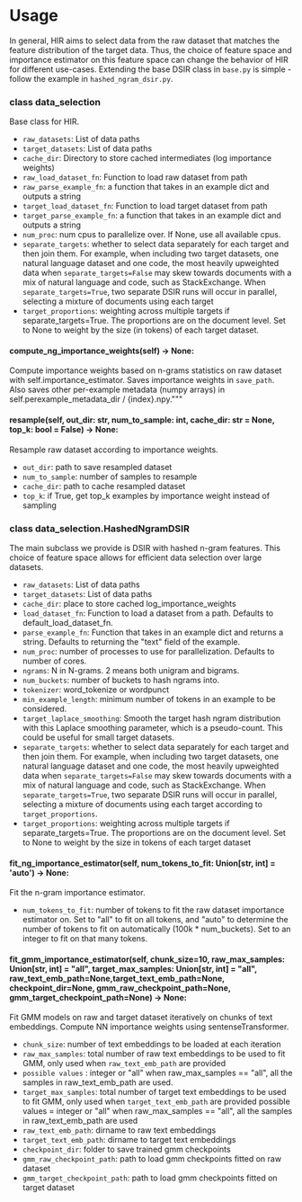 # Usage
In general, HIR aims to select data from the raw dataset that matches the feature distribution of the target data. Thus, the choice of feature space and importance estimator on this feature space can change the behavior of HIR for different use-cases. Extending the base DSIR class in `base.py` is simple - follow the example in `hashed_ngram_dsir.py`.

### class data_selection
Base class for HIR.

- `raw_datasets`: List of data paths
- `target_datasets`: List of data paths
- `cache_dir`: Directory to store cached intermediates (log importance weights)
- `raw_load_dataset_fn`: Function to load raw dataset from path
- `raw_parse_example_fn`: a function that takes in an example dict and outputs a string
- `target_load_dataset_fn`: Function to load target dataset from path
- `target_parse_example_fn`: a function that takes in an example dict and outputs a string
- `num_proc`: num cpus to parallelize over. If None, use all available cpus.
- `separate_targets`: whether to select data separately for each target and then join them. For example, when including two target datasets, one natural language dataset and one code, the most heavily upweighted data when `separate_targets=False` may skew towards documents with a mix of natural language and code, such as StackExchange. When `separate_targets=True`, two separate DSIR runs will occur in parallel, selecting a mixture of documents using each target
- `target_proportions`: weighting across multiple targets if separate_targets=True. The proportions are on the document level. Set to None to weight by the size (in tokens) of each target dataset.

#### compute_ng_importance_weights(self) -> None:
Compute importance weights based on n-grams statistics on raw dataset with self.importance_estimator.
Saves importance weights in `save_path`.
Also saves other per-example metadata (numpy arrays) in self.perexample_metadata_dir / {index}.npy."""

#### resample(self, out_dir: str, num_to_sample: int, cache_dir: str = None, top_k: bool = False) -> None:
Resample raw dataset according to importance weights.

- `out_dir`: path to save resampled dataset
- `num_to_sample`: number of samples to resample
- `cache_dir`: path to cache resampled dataset
- `top_k`: if True, get top_k examples by importance weight instead of sampling


### class data_selection.HashedNgramDSIR
The main subclass we provide is DSIR with hashed n-gram features. This choice of feature space allows for efficient data selection over large datasets. 

- `raw_datasets`: List of data paths
- `target_datasets`: List of data paths
- `cache_dir`: place to store cached log_importance_weights
- `load_dataset_fn`: Function to load a dataset from a path. Defaults to default_load_dataset_fn.
- `parse_example_fn`: Function that takes in an example dict and returns a string. Defaults to returning the "text" field of the example.
- `num_proc`: number of processes to use for parallelization. Defaults to number of cores.
- `ngrams`: N in N-grams. 2 means both unigram and bigrams.
- `num_buckets`: number of buckets to hash ngrams into.
- `tokenizer`: word_tokenize or wordpunct
- `min_example_length`: minimum number of tokens in an example to be considered.
- `target_laplace_smoothing`: Smooth the target hash ngram distribution with this Laplace smoothing parameter, which is a pseudo-count. This could be useful for small target datasets.
- `separate_targets`: whether to select data separately for each target and then join them. For example, when including two target datasets, one natural language dataset and one code, the most heavily upweighted data when `separate_targets=False` may skew towards documents with a mix of natural language and code, such as StackExchange. When `separate_targets=True`, two separate DSIR runs will occur in parallel, selecting a mixture of documents using each target according to `target_proportions`.
- `target_proportions`: weighting across multiple targets if separate_targets=True. The proportions are on the document level. Set to None to weight by the size in tokens of each target dataset

#### fit_ng_importance_estimator(self, num_tokens_to_fit: Union[str, int] = 'auto') -> None:
Fit the n-gram importance estimator.

- `num_tokens_to_fit`: number of tokens to fit the raw dataset importance estimator on. Set to "all" to fit on all tokens, and "auto" to determine the number of tokens to fit on automatically (100k * num_buckets). Set to an integer to fit on that many tokens.


#### fit_gmm_importance_estimator(self, chunk_size=10, raw_max_samples: Union[str, int] = "all", target_max_samples: Union[str, int] = "all", raw_text_emb_path=None,target_text_emb_path=None, checkpoint_dir=None, gmm_raw_checkpoint_path=None, gmm_target_checkpoint_path=None) -> None:
Fit GMM models on raw and target dataset iteratively on chunks of text embeddings. Compute NN importance weights using sentenseTransformer.
- `chunk_size`: number of text embeddings to be loaded at each iteration
- `raw_max_samples`: total number of raw text embeddings to be used to fit GMM, only used when `raw_text_emb_path` are provided
- `possible values` : integer or "all" when raw_max_samples == "all", all the samples in raw_text_emb_path are used.
- `target_max_samples`: total number of target text embeddings to be used to fit GMM, only used when `target_text_emb_path` are provided possible values = integer or "all" when raw_max_samples == "all", all the samples in raw_text_emb_path are used
- `raw_text_emb_path`: dirname to raw text embeddings
- `target_text_emb_path`: dirname to target text embeddings
- `checkpoint_dir`: folder to save trained gmm checkpoints
- `gmm_raw_checkpoint_path`: path to load gmm checkpoints fitted on raw dataset
- `gmm_target_checkpoint_path`: path to load gmm checkpoints fitted on target dataset